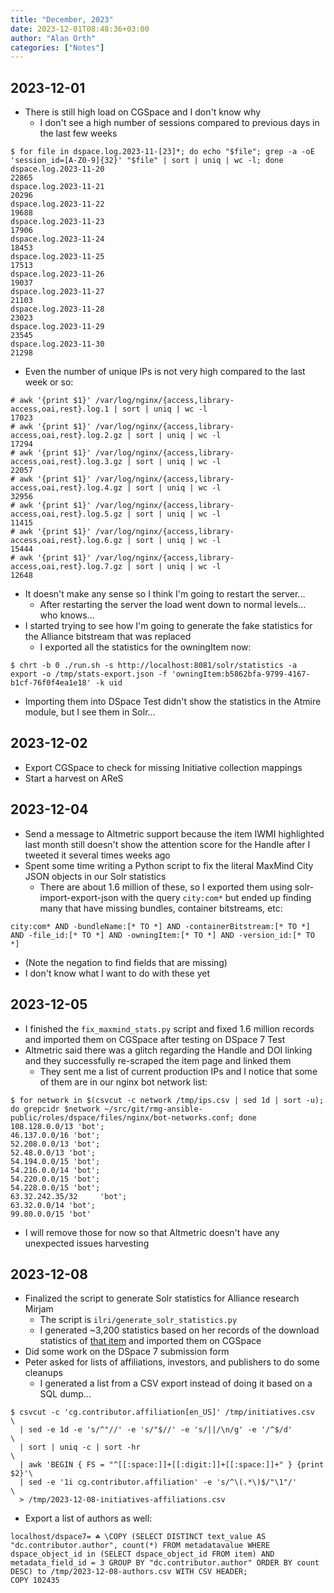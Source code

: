 ```yaml
---
title: "December, 2023"
date: 2023-12-01T08:48:36+03:00
author: "Alan Orth"
categories: ["Notes"]
---
```


## 2023-12-01

- There is still high load on CGSpace and I don't know why
  - I don't see a high number of sessions compared to previous days in the last few weeks

<!-- more -->

```console
$ for file in dspace.log.2023-11-[23]*; do echo "$file"; grep -a -oE 'session_id=[A-Z0-9]{32}' "$file" | sort | uniq | wc -l; done
dspace.log.2023-11-20
22865
dspace.log.2023-11-21
20296
dspace.log.2023-11-22
19688
dspace.log.2023-11-23
17906
dspace.log.2023-11-24
18453
dspace.log.2023-11-25
17513
dspace.log.2023-11-26
19037
dspace.log.2023-11-27
21103
dspace.log.2023-11-28
23023
dspace.log.2023-11-29
23545
dspace.log.2023-11-30
21298
```

- Even the number of unique IPs is not very high compared to the last week or so:

```console
# awk '{print $1}' /var/log/nginx/{access,library-access,oai,rest}.log.1 | sort | uniq | wc -l
17023
# awk '{print $1}' /var/log/nginx/{access,library-access,oai,rest}.log.2.gz | sort | uniq | wc -l
17294
# awk '{print $1}' /var/log/nginx/{access,library-access,oai,rest}.log.3.gz | sort | uniq | wc -l
22057
# awk '{print $1}' /var/log/nginx/{access,library-access,oai,rest}.log.4.gz | sort | uniq | wc -l
32956
# awk '{print $1}' /var/log/nginx/{access,library-access,oai,rest}.log.5.gz | sort | uniq | wc -l
11415
# awk '{print $1}' /var/log/nginx/{access,library-access,oai,rest}.log.6.gz | sort | uniq | wc -l
15444
# awk '{print $1}' /var/log/nginx/{access,library-access,oai,rest}.log.7.gz | sort | uniq | wc -l
12648
```

- It doesn't make any sense so I think I'm going to restart the server...
  - After restarting the server the load went down to normal levels... who knows...
- I started trying to see how I'm going to generate the fake statistics for the Alliance bitstream that was replaced
  - I exported all the statistics for the owningItem now:

```console
$ chrt -b 0 ./run.sh -s http://localhost:8081/solr/statistics -a export -o /tmp/stats-export.json -f 'owningItem:b5862bfa-9799-4167-b1cf-76f0f4ea1e18' -k uid
```

- Importing them into DSpace Test didn't show the statistics in the Atmire module, but I see them in Solr...

## 2023-12-02

- Export CGSpace to check for missing Initiative collection mappings
- Start a harvest on AReS

## 2023-12-04

- Send a message to Altmetric support because the item IWMI highlighted last month still doesn't show the attention score for the Handle after I tweeted it several times weeks ago
- Spent some time writing a Python script to fix the literal MaxMind City JSON objects in our Solr statistics
  - There are about 1.6 million of these, so I exported them using solr-import-export-json with the query `city:com*` but ended up finding many that have missing bundles, container bitstreams, etc:

```
city:com* AND -bundleName:[* TO *] AND -containerBitstream:[* TO *] AND -file_id:[* TO *] AND -owningItem:[* TO *] AND -version_id:[* TO *]
```

- (Note the negation to find fields that are missing)
- I don't know what I want to do with these yet

## 2023-12-05

- I finished the `fix_maxmind_stats.py` script and fixed 1.6 million records and imported them on CGSpace after testing on DSpace 7 Test
- Altmetric said there was a glitch regarding the Handle and DOI linking and they successfully re-scraped the item page and linked them
  - They sent me a list of current production IPs and I notice that some of them are in our nginx bot network list:

```console
$ for network in $(csvcut -c network /tmp/ips.csv | sed 1d | sort -u); do grepcidr $network ~/src/git/rmg-ansible-public/roles/dspace/files/nginx/bot-networks.conf; done
108.128.0.0/13 'bot';
46.137.0.0/16 'bot';
52.208.0.0/13 'bot';
52.48.0.0/13 'bot';
54.194.0.0/15 'bot';
54.216.0.0/14 'bot';
54.220.0.0/15 'bot';
54.228.0.0/15 'bot';
63.32.242.35/32     'bot';
63.32.0.0/14 'bot';
99.80.0.0/15 'bot'
```

- I will remove those for now so that Altmetric doesn't have any unexpected issues harvesting

## 2023-12-08

- Finalized the script to generate Solr statistics for Alliance research Mirjam
  - The script is `ilri/generate_solr_statistics.py`
  - I generated ~3,200 statistics based on her records of the download statistics of [that item](https://hdl.handle.net/10568/131997) and imported them on CGSpace
- Did some work on the DSpace 7 submission form
- Peter asked for lists of affiliations, investors, and publishers to do some cleanups
  - I generated a list from a CSV export instead of doing it based on a SQL dump...

```console
$ csvcut -c 'cg.contributor.affiliation[en_US]' /tmp/initiatives.csv       \
  | sed -e 1d -e 's/^"//' -e 's/"$//' -e 's/||/\n/g' -e '/^$/d'            \
  | sort | uniq -c | sort -hr                                              \
  | awk 'BEGIN { FS = "^[[:space:]]+[[:digit:]]+[[:space:]]+" } {print $2}'\
  | sed -e '1i cg.contributor.affiliation' -e 's/^\(.*\)$/"\1"/'           \
  > /tmp/2023-12-08-initiatives-affiliations.csv
```

- Export a list of authors as well:

```console
localhost/dspace7= ☘ \COPY (SELECT DISTINCT text_value AS "dc.contributor.author", count(*) FROM metadatavalue WHERE dspace_object_id in (SELECT dspace_object_id FROM item) AND metadata_field_id = 3 GROUP BY "dc.contributor.author" ORDER BY count DESC) to /tmp/2023-12-08-authors.csv WITH CSV HEADER;
COPY 102435
```

<!-- vim: set sw=2 ts=2: -->
